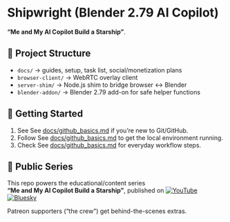 # Shipwright (Blender 2.79 AI Copilot)

**“Me and My AI Copilot Build a Starship”**.

## 📂 Project Structure
- `docs/` → guides, setup, task list, social/monetization plans
- `browser-client/` → WebRTC overlay client
- `server-shim/` → Node.js shim to bridge browser ↔ Blender
- `blender-addon/` → Blender 2.79 add-on for safe helper functions

## 🚀 Getting Started
1. See See [docs/github_basics.md](docs/github_basics.md) if you’re new to Git/GitHub.
2. Follow See [docs/github_basics.md](docs/github_basics.md) to get the local environment running.
3. Check See [docs/github_basics.md](docs/github_basics.md) for everyday workflow steps.

## 🎥 Public Series
This repo powers the educational/content series  
**“Me and My AI Copilot Build a Starship”**, published on [![YouTube](https://img.shields.io/badge/YouTube-Channel-red)](https://www.youtube.com/@MeMyAICopilot)
[![Bluesky](https://img.shields.io/badge/Bluesky-@YOUR_HANDLE-1DA1F2)](https://bsky.app/profile/@meandmyai.bsky.social‬)

Patreon supporters (“the crew”) get behind-the-scenes extras.


